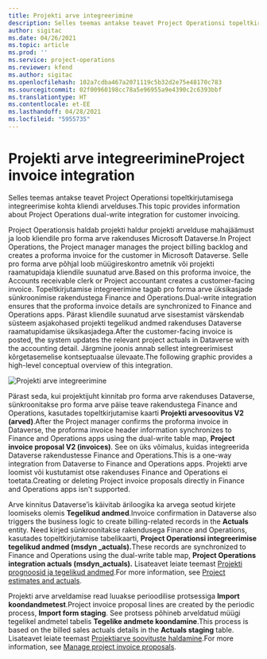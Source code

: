 ```yaml
---
title: Projekti arve integreerimine
description: Selles teemas antakse teavet Project Operationsi topeltkirjutamisega integreerimise kohta kliendi arvelduses.
author: sigitac
ms.date: 04/26/2021
ms.topic: article
ms.prod: ''
ms.service: project-operations
ms.reviewer: kfend
ms.author: sigitac
ms.openlocfilehash: 102a7cdba467a2071119c5b32d2e75e48170c783
ms.sourcegitcommit: 02f00960198cc78a5e96955a9e4390c2c6393bbf
ms.translationtype: HT
ms.contentlocale: et-EE
ms.lasthandoff: 04/28/2021
ms.locfileid: "5955735"
---
```

# <a name="project-invoice-integration"></a><span data-ttu-id="90880-103">Projekti arve integreerimine</span><span class="sxs-lookup"><span data-stu-id="90880-103">Project invoice integration</span></span>

<span data-ttu-id="90880-104">Selles teemas antakse teavet Project Operationsi topeltkirjutamisega integreerimise kohta kliendi arvelduses.</span><span class="sxs-lookup"><span data-stu-id="90880-104">This topic provides information about Project Operations dual-write integration for customer invoicing.</span></span>

<span data-ttu-id="90880-105">Project Operationsis haldab projekti haldur projekti arvelduse mahajäämust ja loob kliendile pro forma arve rakenduses Microsoft Dataverse.</span><span class="sxs-lookup"><span data-stu-id="90880-105">In Project Operations, the Project manager manages the project billing backlog and creates a proforma invoice for the customer in Microsoft Dataverse.</span></span> <span data-ttu-id="90880-106">Selle pro forma arve põhjal loob müügireskontro ametnik või projekti raamatupidaja kliendile suunatud arve.</span><span class="sxs-lookup"><span data-stu-id="90880-106">Based on this proforma invoice, the Accounts receivable clerk or Project accountant creates a customer-facing invoice.</span></span> <span data-ttu-id="90880-107">Topeltkirjutamise integreerimine tagab pro forma arve üksikasjade sünkroonimise rakendustega Finance and Operations.</span><span class="sxs-lookup"><span data-stu-id="90880-107">Dual-write integration ensures that the proforma invoice details are synchronized to Finance and Operations apps.</span></span> <span data-ttu-id="90880-108">Pärast kliendile suunatud arve sisestamist värskendab süsteem asjakohased projekti tegelikud andmed rakenduses Dataverse raamatupidamise üksikasjadega.</span><span class="sxs-lookup"><span data-stu-id="90880-108">After the customer-facing invoice is posted, the system updates the relevant project actuals in Dataverse with the accounting detail.</span></span> <span data-ttu-id="90880-109">Järgmine joonis annab sellest integreerimisest kõrgetasemelise kontseptuaalse ülevaate.</span><span class="sxs-lookup"><span data-stu-id="90880-109">The following graphic provides a high-level conceptual overview of this integration.</span></span>

   ![Projekti arve integreerimine](./media/DW5Invoicing.png)

<span data-ttu-id="90880-111">Pärast seda, kui projektijuht kinnitab pro forma arve rakenduses Dataverse, sünkroonitakse pro forma arve päise teave rakendustega Finance and Operations, kasutades topeltkirjutamise kaarti **Projekti arvesoovitus V2 (arved)**.</span><span class="sxs-lookup"><span data-stu-id="90880-111">After the Project manager confirms the proforma invoice in Dataverse, the proforma invoice header information synchronizes to Finance and Operations apps using the dual-write table map, **Project invoice proposal V2 (invoices)**.</span></span> <span data-ttu-id="90880-112">See on üks võimalus, kuidas integreerida Dataverse rakendustesse Finance and Operations.</span><span class="sxs-lookup"><span data-stu-id="90880-112">This is a one-way integration from Dataverse to Finance and Operations apps.</span></span> <span data-ttu-id="90880-113">Projekti arve loomist või kustutamist otse rakenduses Finance and Operations ei toetata.</span><span class="sxs-lookup"><span data-stu-id="90880-113">Creating or deleting Project invoice proposals directly in Finance and Operations apps isn't supported.</span></span>

<span data-ttu-id="90880-114">Arve kinnitus Dataverse’is käivitab äriloogika ka arvega seotud kirjete loomiseks olemis **Tegelikud andmed**.</span><span class="sxs-lookup"><span data-stu-id="90880-114">Invoice confirmation in Dataverse also triggers the business logic to create billing-related records in the **Actuals** entity.</span></span> <span data-ttu-id="90880-115">Need kirjed sünkroonitakse rakendusega Finance and Operations, kasutades topeltkirjutamise tabelikaarti, **Project Operationsi integreerimise tegelikud andmed (msdyn \_actuals).**</span><span class="sxs-lookup"><span data-stu-id="90880-115">These records are synchronized to Finance and Operations using the dual-write table map, **Project Operations integration actuals (msdyn\_actuals).**</span></span> <span data-ttu-id="90880-116">Lisateavet leiate teemast [Projekti prognoosid ja tegelikud andmed](resource-dual-write-estimates-actuals.md).</span><span class="sxs-lookup"><span data-stu-id="90880-116">For more information, see [Project estimates and actuals](resource-dual-write-estimates-actuals.md).</span></span> 

<span data-ttu-id="90880-117">Projekti arve arveldamise read luuakse perioodilise protsessiga **Import koondandmetest**.</span><span class="sxs-lookup"><span data-stu-id="90880-117">Project invoice proposal lines are created by the periodic process, **Import form staging**.</span></span> <span data-ttu-id="90880-118">See protsess põhineb arveldatud müügi tegelikel andmetel tabelis **Tegelike andmete koondamine**.</span><span class="sxs-lookup"><span data-stu-id="90880-118">This process is based on the billed sales actuals details in the **Actuals staging** table.</span></span> <span data-ttu-id="90880-119">Lisateavet leiate teemast [Projektiarve soovituste haldamine](../invoicing/format-update-project-invoice-proposals.md#create-project-invoice-proposals).</span><span class="sxs-lookup"><span data-stu-id="90880-119">For more information, see [Manage project invoice proposals](../invoicing/format-update-project-invoice-proposals.md#create-project-invoice-proposals).</span></span> 
